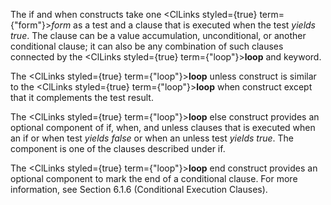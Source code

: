  



The if and when constructs take one <ClLinks styled={true} term={"form"}><i>form</i></ClLinks> as a test and a clause that is executed when the test *yields true*. The clause can be a value accumulation, unconditional, or another conditional clause; it can also be any combination of such clauses connected by the <ClLinks styled={true} term={"loop"}><b>loop</b></ClLinks> and keyword. 



The <ClLinks styled={true} term={"loop"}><b>loop</b></ClLinks> unless construct is similar to the <ClLinks styled={true} term={"loop"}><b>loop</b></ClLinks> when construct except that it complements the test result. 



The <ClLinks styled={true} term={"loop"}><b>loop</b></ClLinks> else construct provides an optional component of if, when, and unless clauses that is executed when an if or when test *yields false* or when an unless test *yields true*. The component is one of the clauses described under if. 



The <ClLinks styled={true} term={"loop"}><b>loop</b></ClLinks> end construct provides an optional component to mark the end of a conditional clause. For more information, see Section 6.1.6 (Conditional Execution Clauses). 



